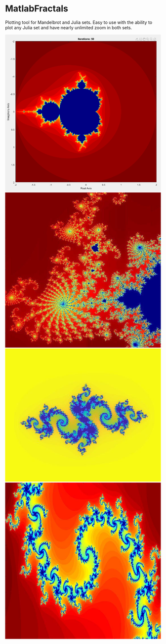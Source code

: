 # MatlabFractals
Plotting tool for Mandelbrot and Julia sets. Easy to use with the ability to plot any Julia set and have nearly unlimited zoom in both sets.

![Example 1](/Examples/ex4.png)
![Example 2](/Examples/ex2.jpg)
![Example 3](/Examples/ex3.jpg)
![Example 4](/Examples/ex1.jpg)
